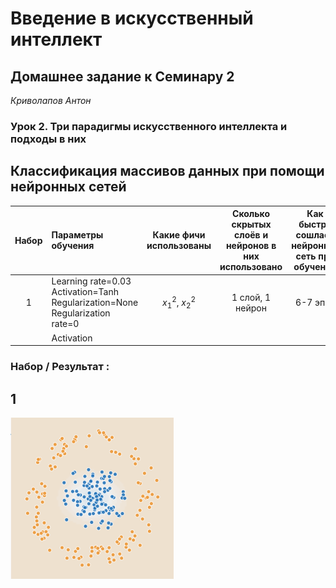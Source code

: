 # Введение в искусственный интеллект

## Домашнее задание к Семинару 2
_Криволапов Антон_

### Урок 2. Три парадигмы искусственного интеллекта и подходы в них

## Классификация массивов данных при помощи нейронных сетей


| Набор                 | Параметры обучения | Какие фичи использованы | Сколько скрытых слоёв и нейронов в них использовано | Как быстро сошлась нейронная сеть при обучении | Характеристика областей классификации |Причины, почему произошло именно так, а не иначе
|:-:|:-|:-:|:-:|:-:|:-:|:-:|
| 1 | Learning rate=0.03 Activation=Tanh Regularization=None Regularization rate=0| $x_1^2$, $x_2^2$ | 1 слой, 1 нейрон| 6-7 эпох| Круг (овал) | 
||Activation

### Набор / Результат :
## 1
![img.png](img_1.png)
